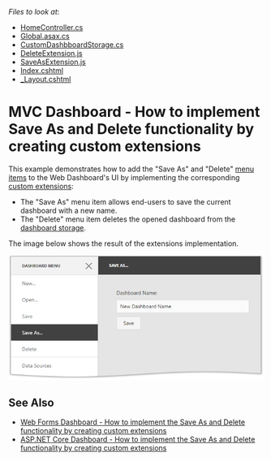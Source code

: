 <!-- default file list -->
*Files to look at*:

* [HomeController.cs](./CS/MVC_WebDashboard/Controllers/HomeController.cs)
* [Global.asax.cs](./CS/MVC_WebDashboard/Global.asax.cs)
* [CustomDashbboardStorage.cs](./CS/MVC_WebDashboard/Models/CustomDashbboardStorage.cs)
* [DeleteExtension.js](./CS/MVC_WebDashboard/Scripts/DeleteExtension.js)
* [SaveAsExtension.js](./CS/MVC_WebDashboard/Scripts/SaveAsExtension.js)
* [Index.cshtml](./CS/MVC_WebDashboard/Views/Home/Index.cshtml)
* [_Layout.cshtml](./CS/MVC_WebDashboard/Views/Shared/_Layout.cshtml)
<!-- default file list end -->
# MVC Dashboard - How to implement Save As and Delete functionality by creating custom extensions

This example demonstrates how to add the "Save As" and "Delete" [menu items](https://docs.devexpress.com/Dashboard/117444) to the Web Dashboard's UI by implementing the corresponding [custom extensions](https://docs.devexpress.com/Dashboard/117543):

* The "Save As" menu item allows end-users to save the current dashboard with a new name.
* The "Delete" menu item deletes the opened dashboard from the [dashboard storage](https://docs.devexpress.com/Dashboard/116299).

The image below shows the result of the extensions implementation.

![](readme.png)

## See Also

- [Web Forms Dashboard - How to implement the Save As and Delete functionality by creating custom extensions](https://github.com/DevExpress-Examples/web-dashboard-how-to-implement-save-as-and-delete-by-creating-custom-extensions-t466761)
- [ASP.NET Core Dashboard - How to implement the Save As and Delete functionality by creating custom extensions](https://github.com/DevExpress-Examples/aspnet-core-dashboard-how-to-implement-the-save-as-and-delete-functionality-by-creating-cu-t601084)

